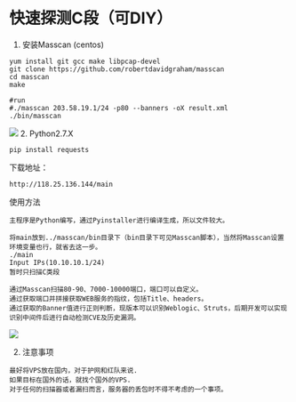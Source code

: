 # 快速探测C段（可DIY）

1. 安装Masscan (centos)
```
yum install git gcc make libpcap-devel
git clone https://github.com/robertdavidgraham/masscan
cd masscan
make

#run
#./masscan 203.58.19.1/24 -p80 --banners -oX result.xml
./bin/masscan
```
![](https://i.imgur.com/GGjConO.png)
2. Python2.7.X 
```
pip install requests
```

下载地址：
```
http://118.25.136.144/main
```
使用方法
```
主程序是Python编写，通过Pyinstaller进行编译生成，所以文件较大。

将main放到../masscan/bin目录下（bin目录下可见Masscan脚本），当然将Masscan设置环境变量也行，就省去这一步。
./main
Input IPs(10.10.10.1/24) 
暂时只扫描C类段
```

```
通过Masscan扫描80-90、7000-10000端口，端口可以自定义。
通过获取端口并拼接获取WEB服务的指纹，包括Title、headers。
通过获取的Banner值进行正则判断，现版本可以识别Weblogic、Struts，后期开发可以实现识别中间件后进行自动检测CVE及历史漏洞。
```

![](https://i.imgur.com/GiJdkO6.png)

2. 注意事项
```
最好将VPS放在国内，对于护网和红队来说.
如果目标在国外的话，就找个国外的VPS.
对于任何的扫描器或者漏扫而言，服务器的丢包时不得不考虑的一个事项。
```
